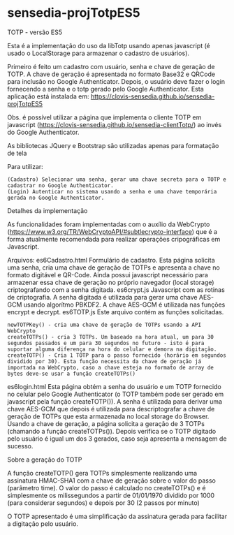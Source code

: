# sensedia-projTotpES5

TOTP - versão ES5

Esta é a implementação do uso da libTotp usando apenas javascript (é usado o LocalStorage para armazenar o cadastro de usuários).

Primeiro é feito um cadastro com usuário, senha e chave de geração de TOTP. A chave de geração é apresentada no formato Base32 e QRCode para inclusão no Google Authenticator. Depois, o usuário deve fazer o login fornecendo a senha e o totp gerado pelo Google Authenticator.
Esta aplicação está instalada em: https://clovis-sensedia.github.io/sensedia-projTotpES5

Obs. é possível utilizar a página que implementa o cliente TOTP em javascript (https://clovis-sensedia.github.io/sensedia-clientTotp/) ao invés do Google Authenticator.

As bibliotecas JQuery e Bootstrap são utilizadas apenas para formatação de tela

Para utilizar:

    (Cadastro) Selecionar uma senha, gerar uma chave secreta para o TOTP e cadastrar no Google Authenticator.
    (Login) Autenticar no sistema usando a senha e uma chave temporária gerada no Google Authenticator.

Detalhes da implementação

As funcionalidades foram implementadas com o auxílio da WebCrypto (https://www.w3.org/TR/WebCryptoAPI/#subtlecrypto-interface) que é a forma atualmente recomendada para realizar operações cripográficas em Javascript.

Arquivos:
es6Cadastro.html 	Formulário de cadastro. Esta página solicita uma senha, cria uma chave de geração de TOTPs e apresenta a chave no formato digitável e QR-Code. Ainda possui javascript necessário para armazenar essa chave de geração no próprio navegador (local storage) criptografando com a senha digitada.
es6crypt.js 	Javascript com as rotinas de criptografia. A senha digitada é utilizada para gerar uma chave AES-GCM usando algorítmo PBKDF2. A chave AES-GCM é utilizada nas funções encrypt e decrypt.
es6TOTP.js 	Este arquivo contém as funções solicitadas.

    newTOTPKey() - cria uma chave de geração de TOTPs usando a API WebCrypto
    createTOTPs() - cria 3 TOTPs. Um baseado na hora atual, um para 30 segundos passados e um para 30 segundos no futuro - isto é para suportar alguma diferença na hora do celular e demora na digitação.
    createTOTP() - Cria 1 TOTP para o passo fornecido (horário em segundos dividido por 30). Esta função necessita da chave de geração já importada na WebCrypto, caso a chave esteja no formato de array de bytes deve-se usar a função createTOTPs()

es6login.html 	Esta página obtém a senha do usuário e um TOTP fornecido no celular pelo Google Authenticator (o TOTP também pode ser gerado em javascript pela função createTOTP()). A senha é utilizada para derivar uma chave AES-GCM que depois é utilizada para descriptografar a chave de geração de TOTPs que esta armazenada no local storage do Browser. Usando a chave de geração, a página solicita a geração de 3 TOTPs (chamando a função createTOTPs()). Depois verifica se o TOTP digitado pelo usuário é igual um dos 3 gerados, caso seja apresenta a mensagem de sucesso.

Sobre a geração do TOTP

A função createTOTP() gera TOTPs simplesmente realizando uma assinatura HMAC-SHA1 com a chave de geração sobre o valor do passo (parâmetro time). O valor do passo é calculado no createTOTPs() e é simplesmente os milissegundos a partir de 01/01/1970 dividido por 1000 (para considerar segundos) e depois por 30 (2 passos por minuto)

O TOTP apresentado é uma simplificação da assinatura gerada para facilitar a digitação pelo usuário.
